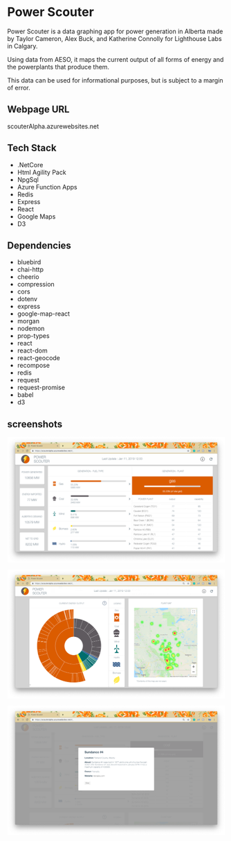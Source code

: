 # Power Scouter

Power Scouter is a data graphing app for power generation in Alberta made by Taylor Cameron, Alex Buck, and Katherine Connolly for Lighthouse Labs in Calgary.

Using data from AESO, it maps the current output of all forms of energy and the powerplants that produce them.

This data can be used for informational purposes, but is subject to a margin of error.


## Webpage URL
scouterAlpha.azurewebsites.net

## Tech Stack
- .NetCore
- Html Agility Pack
- NpgSql
- Azure Function Apps
- Redis
- Express
- React
- Google Maps
- D3

## Dependencies

- bluebird
- chai-http
- cheerio
- compression
- cors
- dotenv
- express
- google-map-react
- morgan
- nodemon
- prop-types
- react
- react-dom
- react-geocode
- recompose
- redis
- request
- request-promise
- babel
- d3

## screenshots

!["Screenshot of resource and powerplant list"](client/public/images/PS-main.png)

!["Screenshot of Sunburst graph and map"](client/public/images/PS-sunburst-map.png)

!["Screenshot of powerplant modal"](client/public/images/PS-modal.png)   